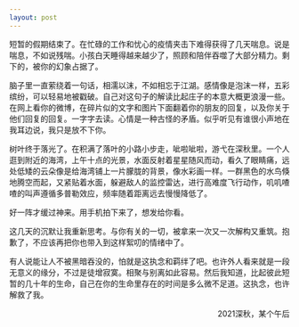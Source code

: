 ```yaml
---
layout: post
---
```


短暂的假期结束了。在忙碌的工作和忧心的疫情夹击下难得获得了几天喘息。说是喘息，不如说残喘。小孩白天睡得越来越少了，照顾和陪伴吞噬了大部分精力。剩下的，被你的幻象占据了。

脑子里一直萦绕着一句话，相濡以沫，不如相忘于江湖。感情像是泡沫一样，五彩缤纷，可以轻易地被戳破。自己对这句子的解读比起庄子的本意大概更浪漫一些。在网上看你的微博，在碎片似的文字和图片下面翻着你的朋友的回复，以及你关于他们回复的回复。一字字去读。心情是一种古怪的矛盾。似乎听见有谁很小声地在我耳边说，我只是放不下你。

树叶终于落光了。在积满了落叶的小路小步走，呲啦呲啦，游弋在深秋里。一个人逛到附近的海湾，上午十点的光景，水面反射着星星随风而动，看久了眼睛痛，远处低矮的云朵像是给海湾铺上一片朦胧的背景，像水彩画一样。一群黑色的水鸟倏地腾空而起，又紧贴着水面，躲避敌人的监控雷达，进行高难度飞行动作，叽叽喳喳的叫声遵循多普勒效应，频率随着距离远去慢慢降低了。

好一阵才缓过神来。用手机拍下来了，想发给你看。

这几天的沉默让我重新思考。与你有关的一切，被拿来一次又一次解构又重筑。抱歉了，不应该再把你也带入到这样絮叨的情绪中了。

有人说能让人不被黑暗吞没的，怕就是这执念和羁绊了吧。也许外人看来就是一段无意义的缘分，不过是徒增寂寞。相聚与别离如此容易。然后我知道，比起彼此短暂的几十年的生命，自己在你的生命里存在的时间是多么微不足道。这执念，也许解救了我。

<div style="text-align: right">2021深秋，某个午后</div>